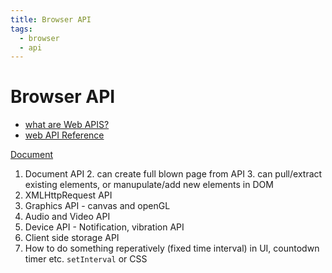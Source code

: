 ```yaml
---
title: Browser API
tags:
  - browser
  - api
---
```


# Browser API

<TagLinks />

- [what are Web APIS?](https://developer.mozilla.org/en-US/docs/Learn/JavaScript/Client-side_web_APIs/Introduction)
- [web API Reference](https://developer.mozilla.org/en-US/docs/Web/API)

[Document](https://developer.mozilla.org/en-US/docs/Web/API/Document)

1. Document API
   2. can create full blown page from API
   3. can pull/extract existing elements, or manupulate/add new elements in DOM
2. XMLHttpRequest API
3. Graphics API - canvas and openGL
4. Audio and Video API
5. Device API - Notification, vibration API
6. Client side storage API
7. How to do something reperatively (fixed time interval) in UI, countodwn timer etc. `setInterval` or CSS

<Footer />
